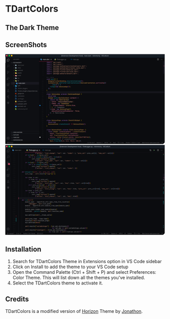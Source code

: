 <p align="center">
  <h1>TDartColors</h1>
</p>

<p align="center">
  <h2>The Dark Theme</h2>
</p>

## ScreenShots 
![Flutter](https://github.com/Techno-Disaster/TDartColors/blob/master/Sceenshots/Dart.png)
![Python](https://github.com/Techno-Disaster/TDartColors/blob/master/Sceenshots/Python.png)

## Installation

1. Search for TDartColors Theme in Extensions option in VS Code sidebar
2. Click on Install to add the theme to your VS Code setup
3. Open the Command Palette (Ctrl + Shift + P) and select Preferences: Color Theme. This will list down all the themes you've installed.
4. Select the TDartColors theme to activate it.

## Credits

TDartColors is a modified version of [Horizon](https://marketplace.visualstudio.com/items?itemName=jolaleye.horizon-theme-vscode) Theme by [Jonathon](https://marketplace.visualstudio.com/publishers/jolaleye).




